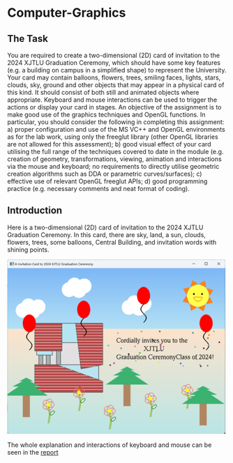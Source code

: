 # Computer-Graphics
The Task
------
You are required to create a two-dimensional (2D) card of invitation to the 2024 XJTLU Graduation Ceremony, which should have some key features (e.g. a building on campus in a simplified shape) to represent the University. Your card may contain balloons, flowers, trees, smiling faces, lights, stars, clouds, sky, ground and other objects that may appear in a physical card of this kind. It should consist of both still and animated objects where appropriate. Keyboard and mouse interactions can be used to trigger the actions or display your card
in stages. An objective of the assignment is to make good use of the graphics techniques and OpenGL functions. In particular, you should consider the following in completing this assignment:
a) proper configuration and use of the MS VC++ and OpenGL environments as for the lab work, using only the freeglut library (other OpenGL libraries are not allowed for this assessment);
b) good visual effect of your card utilising the full range of the techniques covered to date in the module (e.g. creation of geometry, transformations, viewing, animation and interactions via the mouse and keyboard; no requirements to directly utilise geometric creation algorithms such as DDA or parametric curves/surfaces);
c) effective use of relevant OpenGL freeglut APIs;
d) good programming practice (e.g. necessary comments and neat format of coding).

Introduction
-------
Here is a two-dimensional (2D) card of invitation to the 2024 XJTLU Graduation Ceremony. In this card, there are sky, land, a sun, clouds, flowers, trees, some balloons,
Central Building, and invitation words with shining points.

<img src="1.png" alt="Your Image" width="500" height="400">

The whole explanation and interactions of keyboard and mouse can be seen in the [report](https://github.com/CynthiaChen03/Computer-Graphics/blob/main/CPT205_written_report.pdf)
